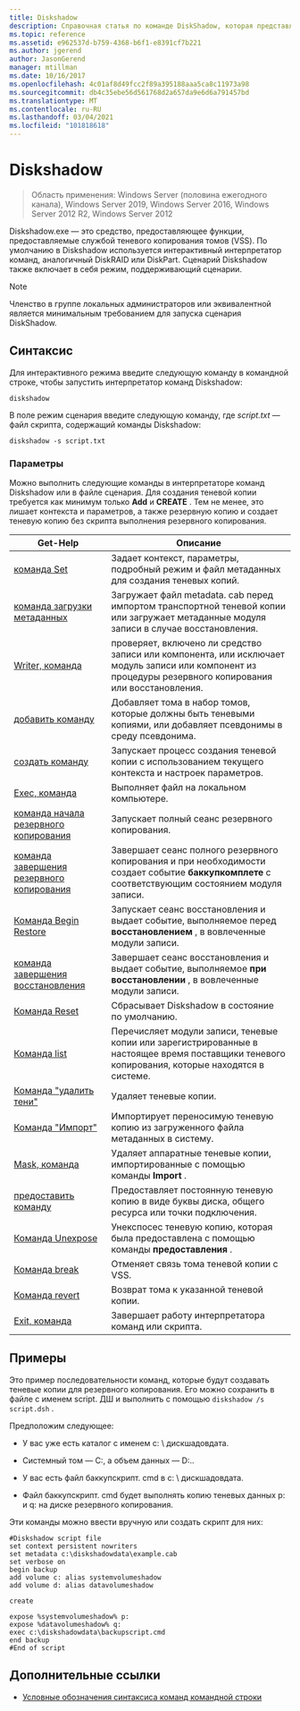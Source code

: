 ```yaml
---
title: Diskshadow
description: Справочная статья по команде DiskShadow, которая представляет собой средство, которое предоставляет функциональные возможности, предоставляемые службой теневого копирования томов (VSS).
ms.topic: reference
ms.assetid: e962537d-b759-4368-b6f1-e8391cf7b221
ms.author: jgerend
author: JasonGerend
manager: mtillman
ms.date: 10/16/2017
ms.openlocfilehash: 4c01af8d49fcc2f89a395188aaa5ca8c11973a98
ms.sourcegitcommit: db4c35ebe56d561768d2a657da9e6d6a791457bd
ms.translationtype: MT
ms.contentlocale: ru-RU
ms.lasthandoff: 03/04/2021
ms.locfileid: "101818618"
---
```

# <a name="diskshadow"></a>Diskshadow

> Область применения: Windows Server (половина ежегодного канала), Windows Server 2019, Windows Server 2016, Windows Server 2012 R2, Windows Server 2012

Diskshadow.exe — это средство, предоставляющее функции, предоставляемые службой теневого копирования томов (VSS). По умолчанию в Diskshadow используется интерактивный интерпретатор команд, аналогичный DiskRAID или DiskPart. Сценарий Diskshadow также включает в себя режим, поддерживающий сценарии.

> [!NOTE]
> Членство в группе локальных администраторов или эквивалентной является минимальным требованием для запуска сценария DiskShadow.

## <a name="syntax"></a>Синтаксис

Для интерактивного режима введите следующую команду в командной строке, чтобы запустить интерпретатор команд Diskshadow:

```
diskshadow
```

В поле режим сценария введите следующую команду, где *script.txt* — файл скрипта, содержащий команды Diskshadow:

```
diskshadow -s script.txt
```

### <a name="parameters"></a>Параметры

Можно выполнить следующие команды в интерпретаторе команд Diskshadow или в файле сценария. Для создания теневой копии требуется как минимум только **Add** и **CREATE** . Тем не менее, это лишает контекста и параметров, а также резервную копию и создает теневую копию без скрипта выполнения резервного копирования.

| Get-Help | Описание |
| --------- | ----------- |
| [команда Set](set_2.md) | Задает контекст, параметры, подробный режим и файл метаданных для создания теневых копий. |
| [команда загрузки метаданных](load-metadata.md) | Загружает файл metadata. cab перед импортом транспортной теневой копии или загружает метаданные модуля записи в случае восстановления. |
| [Writer, команда](writer.md) | проверяет, включено ли средство записи или компонента, или исключает модуль записи или компонент из процедуры резервного копирования или восстановления. |
| [добавить команду](add.md) | Добавляет тома в набор томов, которые должны быть теневыми копиями, или добавляет псевдонимы в среду псевдонима. |
| [создать команду](create.md) | Запускает процесс создания теневой копии с использованием текущего контекста и настроек параметров. |
| [Exec, команда](exec.md) | Выполняет файл на локальном компьютере. |
| [команда начала резервного копирования](begin-backup.md) | Запускает полный сеанс резервного копирования. |
| [команда завершения резервного копирования](end-backup.md) | Завершает сеанс полного резервного копирования и при необходимости создает событие **баккупкомплете** с соответствующим состоянием модуля записи. |
| [Команда Begin Restore](begin-restore.md) | Запускает сеанс восстановления и выдает событие, выполняемое перед **восстановлением** , в вовлеченные модули записи. |
| [команда завершения восстановления](end-restore.md) | Завершает сеанс восстановления и выдает событие, выполняемое **при восстановлении** , в вовлеченные модули записи. |
| [Команда Reset](reset.md) | Сбрасывает Diskshadow в состояние по умолчанию. |
| [Команда list](list.md) | Перечисляет модули записи, теневые копии или зарегистрированные в настоящее время поставщики теневого копирования, которые находятся в системе. |
| [Команда "удалить тени"](delete-shadows.md) | Удаляет теневые копии. |
| [Команда "Импорт"](import.md) | Импортирует переносимую теневую копию из загруженного файла метаданных в систему. |
| [Mask, команда](mask.md) | Удаляет аппаратные теневые копии, импортированные с помощью команды **Import** . |
| [предоставить команду](expose.md) | Предоставляет постоянную теневую копию в виде буквы диска, общего ресурса или точки подключения. |
| [Команда Unexpose](unexpose.md) | Унекспосес теневую копию, которая была предоставлена с помощью команды **предоставления** . |
| [Команда break](break_2.md) | Отменяет связь тома теневой копии с VSS. |
| [Команда revert](revert.md) | Возврат тома к указанной теневой копии. |
| [Exit, команда](exit.md) | Завершает работу интерпретатора команд или скрипта. |

## <a name="examples"></a>Примеры

Это пример последовательности команд, которые будут создавать теневые копии для резервного копирования. Его можно сохранить в файле с именем script. ДШ и выполнить с помощью `diskshadow /s script.dsh` .

Предположим следующее:

- У вас уже есть каталог с именем c: \\ дискшадовдата.

- Системный том — C:, а объем данных — D:..

- У вас есть файл баккупскрипт. cmd в c: \\ дискшадовдата.

- Файл баккупскрипт. cmd будет выполнять копию теневых данных p: и q: на диске резервного копирования.

Эти команды можно ввести вручную или создать скрипт для них:

```
#Diskshadow script file
set context persistent nowriters
set metadata c:\diskshadowdata\example.cab
set verbose on
begin backup
add volume c: alias systemvolumeshadow
add volume d: alias datavolumeshadow

create

expose %systemvolumeshadow% p:
expose %datavolumeshadow% q:
exec c:\diskshadowdata\backupscript.cmd
end backup
#End of script
```

## <a name="additional-references"></a>Дополнительные ссылки

- [Условные обозначения синтаксиса команд командной строки](command-line-syntax-key.md)
